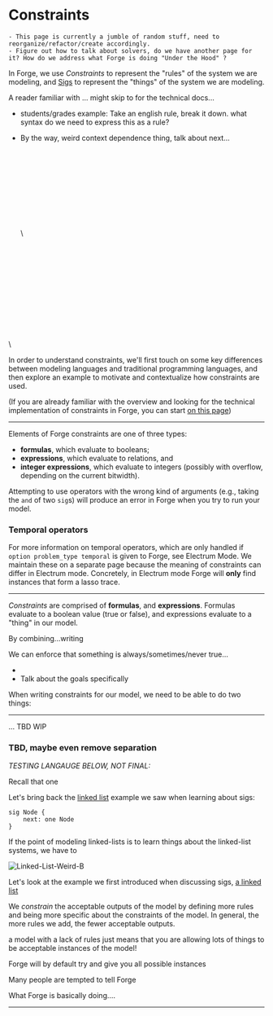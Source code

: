 # Constraints

```admonish danger title="TODO"
- This page is currently a jumble of random stuff, need to reorganize/refactor/create accordingly.
- Figure out how to talk about solvers, do we have another page for it? How do we address what Forge is doing "Under the Hood" ?
```

<!--
```admonish danger title="TODO"
- **PAGE IS UNFINISHED!**:
  - Needs re-wording past Rules vs. Instructions, perhaps refactoring to different page
  - Fit the linked list example in there somehow
  - Needs transition statement into constraint types and such
- Clarify or remove * relating to "can/will generate many instances of a model." Well, will Forge **always** do this?
- Add * caveat about "not all possible instances because of inherent bounds (and then link to bounds chapter)
``` -->

In Forge, we use _Constraints_ to represent the "rules" of the system we are modeling, and [Sigs](../sigs/sigs.md) to represent the "things" of the system we are modeling.

A reader familiar with ... might skip to []() for the technical docs...

- students/grades example:
  Take an english rule, break it down. what syntax do we need to express this as a rule?

- By the way, weird context dependence thing, talk about next...
  \
  \
  \
  \
  \
  \
  \
  \
  \
  \
  \
  \

\
\
\
\
\
\
\
\
\
\
\
\

In order to understand constraints, we'll first touch on some key differences between modeling languages and traditional programming languages, and then explore an example to motivate and contextualize how constraints are used.

<!-- In order to understand constraints and how they work, we need some context about modeling languages: -->

(If you are already familiar with the overview and looking for the technical implementation of constraints in Forge, you can start [on this page](../constraints/constraint-types.md))

---

Elements of Forge constraints are one of three types:

- **formulas**, which evaluate to booleans;
- **expressions**, which evaluate to relations, and
- **integer expressions**, which evaluate to integers (possibly with overflow, depending on the current bitwidth).

Attempting to use operators with the wrong kind of arguments (e.g., taking the `and` of two `sig`s) will produce an error in Forge when you try to run your model.

### Temporal operators

For more information on temporal operators, which are only handled if `option problem_type temporal` is given to Forge, see Electrum Mode. We maintain these on a separate page because the meaning of constraints can differ in Electrum mode. Concretely, in Electrum mode Forge will **only** find instances that form a lasso trace.

---

_Constraints_ are comprised of **formulas**, and **expressions**. Formulas evaluate to a boolean value (true or false), and expressions evaluate to a "thing" in our model.

By combining...writing

We can enforce that something is always/sometimes/never true...

-
- Talk about the goals specifically

When writing constraints for our model, we need to be able to do two things:

<!--
Recall that in the overview of [what a model is](../overview.md#models), we said that a model

> "...explicitly defines both the "things" that exist in the system, and the "rules" of the system." -->

---

<!--
_TODO: BEFORE TALKING ABOUT IMPL DETAILS OF CONSTRAINTS IN FORGE, LET'S TALK ABOUT HOW CONSTRAINTS PLAY INTO BUILDING MODELS BY LOOKING AT AN EXAMPLE_ -->

... TBD WIP

### TBD, maybe even remove separation

_TESTING LANGAUGE BELOW, NOT FINAL:_

Recall that one

Let's bring back the [linked list](../../building-models/sigs/sigs.md#admonition-example-sig-w-one-field) example we saw when learning about sigs:

```
sig Node {
    next: one Node
}
```

If the point of modeling linked-lists is to learn things about the linked-list systems, we have to

<!--
![LinkedList-Normal](../../../images/constraints/LinkedList-normal.png)
![LL-Weird-A](../../images/constraints/LinkedList-weird-A.png) -->

![Linked-List-Weird-B](../../images/constraints/LinkedList-weird-B.png)

Let's look at the example we first introduced when discussing sigs, [a linked list](../../building-models/sigs/sigs.md#admonition-example-sig-w-one-field)

We _constrain_ the acceptable outputs of the model by defining more rules and being more specific about the constraints of the model. In general, the more rules we add, the fewer acceptable outputs.

a model with a lack of rules just means that you are allowing lots of things to be acceptable instances of the model!

Forge will by default try and give you all possible instances

<!-- In Forge, the computer already has a set of instructions: construct instances of the model based on how you defined the "things" and "rules" of the model. -->

Many people are tempted to tell Forge

What Forge is basically doing....

---
